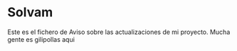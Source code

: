 # Solvam
Este es el fichero de Aviso sobre las actualizaciones de mi proyecto.
Mucha gente es gilipollas aqui
